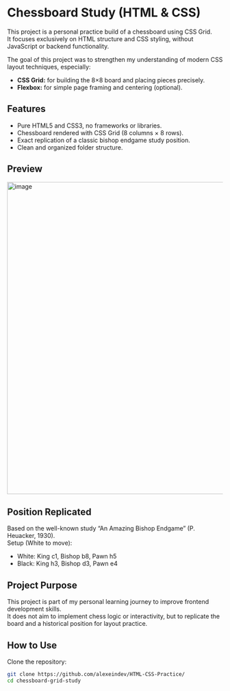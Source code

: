 # Chessboard Study (HTML & CSS)

This project is a personal practice build of a chessboard using CSS Grid.  
It focuses exclusively on HTML structure and CSS styling, without JavaScript or backend functionality.

The goal of this project was to strengthen my understanding of modern CSS layout techniques, especially:

- **CSS Grid:** for building the 8×8 board and placing pieces precisely.
- **Flexbox:** for simple page framing and centering (optional).

## Features
- Pure HTML5 and CSS3, no frameworks or libraries.
- Chessboard rendered with CSS Grid (8 columns × 8 rows).
- Exact replication of a classic bishop endgame study position.
- Clean and organized folder structure.

## Preview
<img width="758" height="728" alt="image" src="https://github.com/user-attachments/assets/57f4fd9f-927b-41ea-b690-e7dcb21f1b81" />


## Position Replicated
Based on the well-known study “An Amazing Bishop Endgame” (P. Heuacker, 1930).  
Setup (White to move):

- White: King c1, Bishop b8, Pawn h5  
- Black: King h3, Bishop d3, Pawn e4  

## Project Purpose
This project is part of my personal learning journey to improve frontend development skills.  
It does not aim to implement chess logic or interactivity, but to replicate the board and a historical position for layout practice.

## How to Use
Clone the repository:
```bash
git clone https://github.com/alexeindev/HTML-CSS-Practice/
cd chessboard-grid-study
